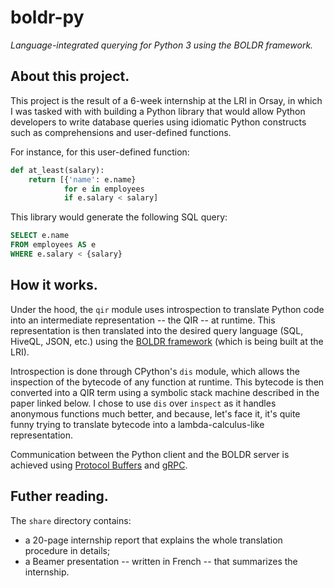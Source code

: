 # boldr-py

*Language-integrated querying for Python 3 using the BOLDR framework.*


## About this project.

This project is the result of a 6-week internship at the LRI in Orsay, in which I was tasked with with building a Python library that would allow Python developers to write database queries using idiomatic Python constructs such as comprehensions and user-defined functions.

For instance, for this user-defined function:

```py
def at_least(salary):
    return [{'name': e.name}
            for e in employees
            if e.salary < salary]
```

This library would generate the following SQL query:

```sql
SELECT e.name
FROM employees AS e 
WHERE e.salary < {salary}
```


## How it works.

Under the hood, the `qir` module uses introspection to translate Python code into an intermediate representation -- the QIR -- at runtime. This representation is then translated into the desired query language (SQL, HiveQL, JSON, etc.) using the [BOLDR framework](https://www.lri.fr/~kn/boldr_en.html) (which is being built at the LRI).

Introspection is done through CPython's `dis` module, which allows the inspection of the bytecode of any function at runtime. This bytecode is then converted into a QIR term using a symbolic stack machine described in the paper linked below. I chose to use `dis` over `inspect` as it handles anonymous functions much better, and because, let's face it, it's quite funny trying to translate bytecode into a lambda-calculus-like representation.

Communication between the Python client and the BOLDR server is achieved using [Protocol Buffers](https://github.com/google/protobuf) and [gRPC](https://github.com/grpc/grpc).


## Futher reading.

The `share` directory contains:
- a 20-page internship report that explains the whole translation procedure in details;
- a Beamer presentation -- written in French -- that summarizes the internship.